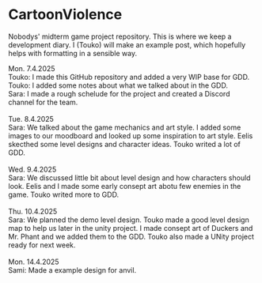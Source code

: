 # CartoonViolence
Nobodys' midterm game project repository.
This is where we keep a development diary. I (Touko) will make an example post, which hopefully helps with formatting in a sensible way.

Mon. 7.4.2025
<br>
Touko: I made this GitHub repository and added a very WIP base for GDD.
<br>
Touko: I added some notes about what we talked about in the GDD.
<br>
Sara: I made a rough schelude for the project and created a Discord channel for the team.
<br>
<br>
Tue. 8.4.2025
<br>
Sara: We talked about the game mechanics and art style. I added some images to our moodboard and looked up some inspiration to art style. Eelis skecthed some level designs and character ideas. Touko writed a lot of GDD. 
<br>
<br>
Wed. 9.4.2025
<br>
Sara: We discussed little bit about level design and how characters should look. Eelis and I made some early consept art abotu few enemies in the game. Touko writed more to GDD.
<br>
<br>
Thu. 10.4.2025
<br>
Sara: We planned the demo level design. Touko made a good level design map to help us later in the unity project. I made consept art of Duckers and Mr. Phant and we added them to the GDD. Touko also made a UNity project ready for next week.
<br>
<br>
Mon. 14.4.2025
<br>
Sami: Made a example design for anvil.
